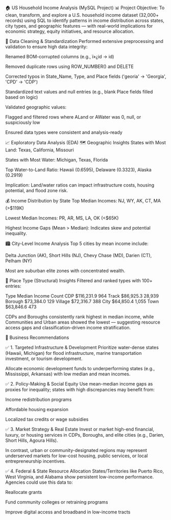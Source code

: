 🏠 US Household Income Analysis (MySQL Project)
📊 Project Objective:
To clean, transform, and explore a U.S. household income dataset (32,000+ records) using SQL to identify patterns in income distribution across states, city types, and geographic features — with real-world implications for economic strategy, equity initiatives, and resource allocation.

🔧 Data Cleaning & Standardization
Performed extensive preprocessing and validation to ensure high data integrity:

Renamed BOM-corrupted columns (e.g., ï»¿id → id)

Removed duplicate rows using ROW_NUMBER() and DELETE

Corrected typos in State_Name, Type, and Place fields ('georia' → 'Georgia', 'CPD' → 'CDP')

Standardized text values and null entries (e.g., blank Place fields filled based on logic)

Validated geographic values:

Flagged and filtered rows where ALand or AWater was 0, null, or suspiciously low

Ensured data types were consistent and analysis-ready

📈 Exploratory Data Analysis (EDA)
🗺️ Geographic Insights
States with Most Land: Texas, California, Missouri

States with Most Water: Michigan, Texas, Florida

Top Water-to-Land Ratio: Hawaii (0.6595), Delaware (0.3323), Alaska (0.2919)

Implication: Land/water ratios can impact infrastructure costs, housing potential, and flood zone risk.

💰 Income Distribution by State
Top Median Incomes: NJ, WY, AK, CT, MA (>$119K)

Lowest Median Incomes: PR, AR, MS, LA, OK (<$65K)

Highest Income Gaps (Mean > Median): Indicates skew and potential inequality.

🏙️ City-Level Income Analysis
Top 5 cities by mean income include:

Delta Junction (AK), Short Hills (NJ), Chevy Chase (MD), Darien (CT), Pelham (NY)

Most are suburban elite zones with concentrated wealth.

🧱 Place Type (Structural) Insights
Filtered and ranked types with 100+ entries:

Type	  Median Income	    Count
CDP	     $116,231.9	      964
Track	   $86,925.3	      28,939
Borough	 $73,384.0	      129
Village	 $72,316.7	      388
City	   $64,850.4	      1,055
Town	   $63,846.6	      473

CDPs and Boroughs consistently rank highest in median income, while Communities and Urban areas showed the lowest — suggesting resource access gaps and classification-driven income stratification.

💼 Business Recommendations

✅ 1. Targeted Infrastructure & Development
Prioritize water-dense states (Hawaii, Michigan) for flood infrastructure, marine transportation investment, or tourism development.

Allocate economic development funds to underperforming states (e.g., Mississippi, Arkansas) with low median and mean incomes.

✅ 2. Policy-Making & Social Equity
Use mean-median income gaps as proxies for inequality; states with high discrepancies may benefit from:

Income redistribution programs

Affordable housing expansion

Localized tax credits or wage subsidies

✅ 3. Market Strategy & Real Estate
Invest or market high-end financial, luxury, or housing services in CDPs, Boroughs, and elite cities (e.g., Darien, Short Hills, Agoura Hills).

In contrast, urban or community-designated regions may represent underserved markets for low-cost housing, public services, or local entrepreneurship incentives.

✅ 4. Federal & State Resource Allocation
States/Territories like Puerto Rico, West Virginia, and Alabama show persistent low-income performance. Agencies could use this data to:

Reallocate grants

Fund community colleges or retraining programs

Improve digital access and broadband in low-income tracts

